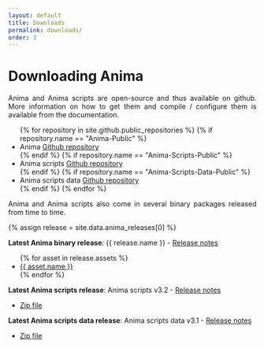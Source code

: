 ```yaml
---
layout: default
title: Downloads
permalink: downloads/
order: 3
---
```


# Downloading Anima

<p align="justify">Anima and Anima scripts are open-source and thus available on github. More information on how to get them and compile / configure them is available from the documentation.</p>

<ul>
{% for repository in site.github.public_repositories %}
{% if repository.name == "Anima-Public" %}
<li>Anima <a href="{{ repository.html_url }}">Github repository</a></li>
{% endif %}
{% if repository.name == "Anima-Scripts-Public" %}
<li>Anima scripts <a href="{{ repository.html_url }}">Github repository</a></li>
{% endif %}
{% if repository.name == "Anima-Scripts-Data-Public" %}
<li>Anima scripts data <a href="{{ repository.html_url }}">Github repository</a></li>
{% endif %}
{% endfor %}
</ul>

<p align="justify">
Anima and Anima scripts also come in several binary packages released from time to time.
</p>

{% assign release = site.data.anima_releases[0] %}
<p align="justify">
<strong>Latest Anima binary release</strong>: {{ release.name }} - <a href="{{ release.html_url }}">Release notes</a>
</p>
<ul>
{% for asset in release.assets %}
<li>
<a href="{{ asset.browser_download_url }}">{{ asset.name }}</a>
</li>
{% endfor %}
</ul>

<p align="justify">
<strong>Latest Anima scripts release</strong>: Anima scripts v3.2 - <a href="https://github.com/Inria-Empenn/Anima-Scripts-Public/releases/tag/v3.2">Release notes</a>
</p>
<ul>
<li>
<a href="https://github.com/Inria-Empenn/Anima-Scripts-Public/archive/v3.2.zip">Zip file</a>
</li>
</ul>

<p align="justify">
<strong>Latest Anima scripts data release</strong>: Anima scripts data v3.1 - <a href="https://github.com/Inria-Empenn/Anima-Scripts-Data-Public/releases/tag/v3.1">Release notes</a>
</p>
<ul>
<li>
<a href="https://github.com/Inria-Empenn/Anima-Scripts-Data-Public/releases/download/v3.1/Anima-Scripts-Data-Public.zip">Zip file</a>
</li>
</ul>

